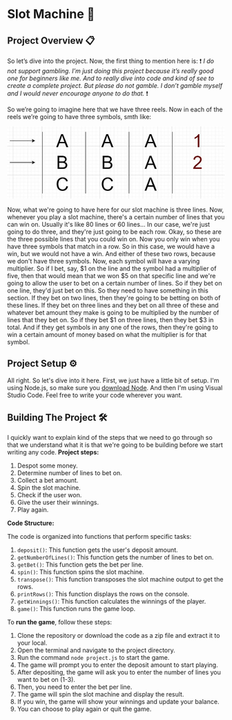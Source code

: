 # Slot Machine :slot_machine:

## Project Overview :clipboard:

So let’s dive into the project. 
Now, the first thing to mention here is:
:heavy_exclamation_mark: *I do not support gambling. I’m just doing this project because it’s really good one for beginners like me. And to really dive into code and kind of see to create a complete project. But please do not gamble. I don’t gamble myself and I would never encourage anyone to do that.* :heavy_exclamation_mark:

So we’re going to imagine here that we have three reels. Now in each of the reels we’re going to have three symbols, smth like:

![ABC](images/pic1.jpg)

Now, what we're going to have here for our slot machine is three lines. Now, whenever you play a slot machine, there's a certain number of lines that you can win on. Usually it's like 80 lines or 60 lines... In our case, we're just going to do three, and they're just going to be each row. Okay, so these are the three possible lines that you could win on. Now you only win when you have three symbols that match in a row. So in this case, we would have a win, but we would not have a win. And either of these two rows, because we don't have three symbols. Now, each symbol will have a varying multiplier. So if I bet, say, $1 on the line and the symbol had a multiplier of five, then that would mean that we won $5 on that specific line and we're going to allow the user to bet on a certain number of lines. So if they bet on one line, they'd just bet on this. So they need to have something in this section. If they bet on two lines, then they're going to be betting on both of these lines. If they bet on three lines and they bet on all three of these and whatever bet amount they make is going to be multiplied by the number of lines that they bet on. So if they bet $1 on three lines, then they bet $3 in total. And if they get symbols in any one of the rows, then they're going to win a certain amount of money based on what the multiplier is for that symbol.

## Project Setup :gear:

All right. So let's dive into it here. First, we just have a little bit of setup. I'm using Node.js, so make sure you [download Node](https://nodejs.org/en/download). And then I'm using Visual Studio Code. Feel free to write your code wherever you want.

## Building The Project :hammer_and_wrench:

I quickly want to explain kind of the steps that we need to go through so that we understand what it is that we're going to be building before we start writing any code. **Project steps:**

1. Despot some money. 
2. Determine number of lines to bet on.
3. Collect a bet amount.
4. Spin the slot machine.
5. Check if the user won.
6. Give the user their winnings.
7. Play again.

**Code Structure:**

The code is organized into functions that perform specific tasks:

1.  `deposit()`: This function gets the user's deposit amount.
2.  `getNumberOfLines()`: This function gets the number of lines to bet on.
3.  `getBet()`: This function gets the bet per line.
4.  `spin()`: This function spins the slot machine.
5.  `transpose()`: This function transposes the slot machine output to get the rows.
6.  `printRows()`: This function displays the rows on the console.
7.  `getWinnings()`: This function calculates the winnings of the player.
8.  `game()`: This function runs the game loop.

To **run the game**, follow these steps:
1.  Clone the repository or download the code as a zip file and extract it to your local.
2.  Open the terminal and navigate to the project directory.
3.  Run the command `node project.js` to start the game.
4.  The game will prompt you to enter the deposit amount to start playing.
5.  After depositing, the game will ask you to enter the number of lines you want to bet on (1-3).
6.  Then, you need to enter the bet per line.
7.  The game will spin the slot machine and display the result.
8.  If you win, the game will show your winnings and update your balance.
9.  You can choose to play again or quit the game.